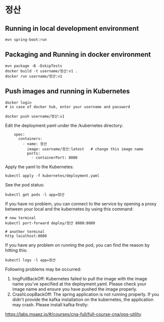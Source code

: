 # 정산

## Running in local development environment

```
mvn spring-boot:run
```

## Packaging and Running in docker environment

```
mvn package -B -DskipTests
docker build -t username/정산:v1 .
docker run username/정산:v1
```

## Push images and running in Kubernetes

```
docker login 
# in case of docker hub, enter your username and password

docker push username/정산:v1
```

Edit the deployment.yaml under the /kubernetes directory:
```
    spec:
      containers:
        - name: 정산
          image: username/정산:latest   # change this image name
          ports:
            - containerPort: 8080

```

Apply the yaml to the Kubernetes:
```
kubectl apply -f kubernetes/deployment.yaml
```

See the pod status:
```
kubectl get pods -l app=정산
```

If you have no problem, you can connect to the service by opening a proxy between your local and the kubernetes by using this command:
```
# new terminal
kubectl port-forward deploy/정산 8080:8080

# another terminal
http localhost:8080
```

If you have any problem on running the pod, you can find the reason by hitting this:
```
kubectl logs -l app=정산
```

Following problems may be occurred:

1. ImgPullBackOff:  Kubernetes failed to pull the image with the image name you've specified at the deployment.yaml. Please check your image name and ensure you have pushed the image properly.
1. CrashLoopBackOff: The spring application is not running properly. If you didn't provide the kafka installation on the kubernetes, the application may crash. Please install kafka firstly:

https://labs.msaez.io/#/courses/cna-full/full-course-cna/ops-utility

